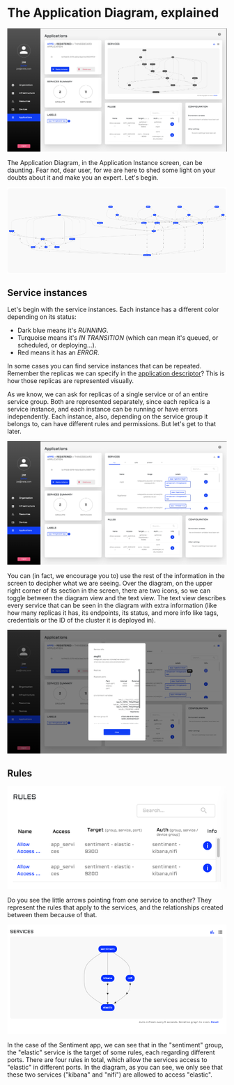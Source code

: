 # The Application Diagram, explained

![Application instance main screen](../img/app_instance_view.png)

The Application Diagram, in the Application Instance screen, can be daunting. Fear not, dear user, for we are here to shed some light on your doubts about it and make you an expert. Let's begin.

![I mean, who can blame you. This is scary.](../img/thingsboard_diagram.png)

## Service instances

Let's begin with the service instances. Each instance has a different color depending on its status:

* Dark blue means it's _RUNNING_.
* Turquoise means it's _IN TRANSITION_ \(which can mean it's queued, or scheduled, or deploying...\).
* Red means it has an _ERROR_.

In some cases you can find service instances that can be repeated. Remember the replicas we can specify in the [application descriptor](app_descriptors.md)? This is how those replicas are represented visually.

As we know, we can ask for replicas of a single service or of an entire service group. Both are represented separately, since each replica is a service instance, and each instance can be running or have errors independently. Each instance, also, depending on the service group it belongs to, can have different rules and permissions. But let's get to that later.

![Text description of the application instance](../img/app_instance_service_table.png)

You can \(in fact, we encourage you to\) use the rest of the information in the screen to decipher what we are seeing. Over the diagram, on the upper right corner of its section in the screen, there are two icons, so we can toggle between the diagram view and the text view. The text view describes every service that can be seen in the diagram with extra information \(like how many replicas it has, its endpoints, its status, and more info like tags, credentials or the ID of the cluster it is deployed in\).

![Text description of the application instance](../img/app_instance_service_info.png)

## Rules

![Rules of the Sentiment application instance](../img/app_instance_diagram_rules.png)

Do you see the little arrows pointing from one service to another? They represent the rules that apply to the services, and the relationships created between them because of that.

![Beginner-mode diagram](../img/app_instance_diagram.png)

In the case of the Sentiment app, we can see that in the "sentiment" group, the "elastic" service is the target of some rules, each regarding different ports. There are four rules in total, which allow the services access to "elastic" in different ports. In the diagram, as you can see, we only see that these two services \("kibana" and "nifi"\) are allowed to access "elastic".

